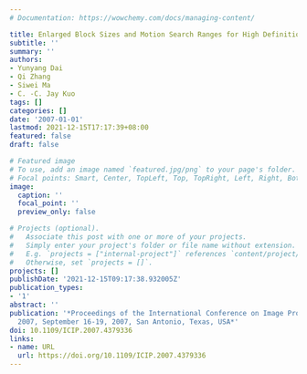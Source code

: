 ```yaml
---
# Documentation: https://wowchemy.com/docs/managing-content/

title: Enlarged Block Sizes and Motion Search Ranges for High Definition Video Coding
subtitle: ''
summary: ''
authors:
- Yunyang Dai
- Qi Zhang
- Siwei Ma
- C. -C. Jay Kuo
tags: []
categories: []
date: '2007-01-01'
lastmod: 2021-12-15T17:17:39+08:00
featured: false
draft: false

# Featured image
# To use, add an image named `featured.jpg/png` to your page's folder.
# Focal points: Smart, Center, TopLeft, Top, TopRight, Left, Right, BottomLeft, Bottom, BottomRight.
image:
  caption: ''
  focal_point: ''
  preview_only: false

# Projects (optional).
#   Associate this post with one or more of your projects.
#   Simply enter your project's folder or file name without extension.
#   E.g. `projects = ["internal-project"]` references `content/project/deep-learning/index.md`.
#   Otherwise, set `projects = []`.
projects: []
publishDate: '2021-12-15T09:17:38.932005Z'
publication_types:
- '1'
abstract: ''
publication: '*Proceedings of the International Conference on Image Processing, ICIP
  2007, September 16-19, 2007, San Antonio, Texas, USA*'
doi: 10.1109/ICIP.2007.4379336
links:
- name: URL
  url: https://doi.org/10.1109/ICIP.2007.4379336
---
```

